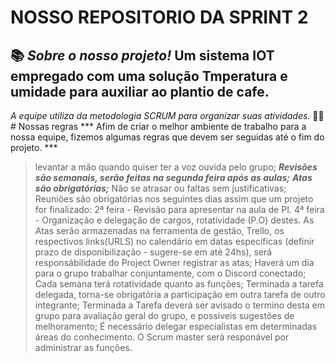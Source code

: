 # NOSSO REPOSITORIO DA SPRINT 2
📚  ***Sobre o nosso projeto!***
Um sistema IOT empregado com uma solução Tmperatura e umidade para auxiliar ao plantio de cafe.
--------------------------------------------------------------------------
 *A equipe utiliza da metodologia SCRUM para organizar suas atividades.*
 🧑‍💼 # Nossas regras
*** Afim de criar o melhor ambiente de trabalho para a nossa equipe, fizemos algumas regras que devem ser seguidas até o fim do projeto. ***
> levantar a mão quando quiser ter a voz ouvida pelo grupo;
> ***Revisões são semanais, serão feitas na segunda feira após as aulas;***
> ***Atas são obrigatórias;***
> Não se atrasar ou faltas sem justificativas;
> Reuniões são obrigatórias nos seguintes dias assim que um projeto for finalizado:
> 2ª feira - Revisão para apresentar na aula de PI.
> 4ª feira - Organização e delegação de cargos, rotatividade (P.O) destes.
> As Atas serão armazenadas na ferramenta de gestão, Trello, os respectivos links(URLS) no calendário em datas específicas (definir prazo de disponibilização - sugere-se em até 24hs), será responsábilidade do Project Owner registrar as atas;
> Haverá um dia para o grupo trabalhar conjuntamente, com o Discord conectado;
> Cada semana terá rotatividade quanto as funções;
> Terminada a tarefa delegada, torna-se obrigatória a participação em outra tarefa de outro integrante;
> Terminada a Tarefa deverá ser avisado o termino desta em grupo para avaliação geral do grupo, e possiveis sugestões de melhoramento;
> É necessário delegar especialistas em determinadas áreas do conhecimento. O Scrum master será responável por administrar as funções.


